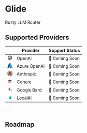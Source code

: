 # Glide
Rusty LLM Router

## Supported Providers

|| Provider  | Support Status
|---|---|---|
| <img src="docs/images/openai.png" width=18 />| OpenAI | 🚧 Coming Soon  |
| <img src="docs/images/azure.png" width=18>| Azure OpenAI | 🚧 Coming Soon  |
| <img src="docs/images/anthropic.png" width=18>| Anthropic  | 🚧 Coming Soon  |
| <img src="docs/images/cohere.png" width=18>| Cohere  | 🚧 Coming Soon |
| <img src="docs/images/bard.png" width=18>| Google Bard  | 🚧 Coming Soon  |  |
| <img src="docs/images/localai.png" width=18>| LocalAI  | 🚧 Coming Soon  |  |

<br />

## Roadmap
